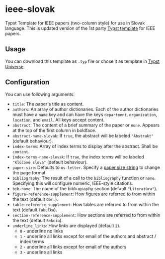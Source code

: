 # ieee-slovak
Typst Template for IEEE papers (two-column style) for use in Slovak language.
This is updated version of the 1st party [Typst template](https://github.com/typst/templates/tree/main/charged-ieee) for IEEE papers.

## Usage
You can download this template as `.typ` file or chose it as template in [Typst Universe](https://typst.app/universe).

## Configuration
You can use following arguments:

- `title`: The paper's title as content.
- `authors`: An array of author dictionaries. Each of the author dictionaries
  must have a `name` key and can have the keys `department`, `organization`,
  `location`, and `email`. All keys accept content.
- `abstract`: The content of a brief summary of the paper or `none`. Appears at
  the top of the first column in boldface.
- `abstract-name-slovak`: If `true`, the abstract will be labeled `"Abstrakt"` (default behaviour).
- `index-terms`: Array of index terms to display after the abstract. Shall be
  `content`.
- `index-terms-name-slovak`: If `true`, the index terms will be labeled `"Kľúčové slová"` (default behaviour).
- `paper-size`: Defaults to `us-letter`. Specify a [paper size
  string](https://typst.app/docs/reference/layout/page/#parameters-paper) to
  change the page format.
- `bibliography`: The result of a call to the `bibliography` function or `none`.
  Specifying this will configure numeric, IEEE-style citations.
- `bib-name`: The name of the bibliography section (default `"Literatúra"`).
- `figure-reference-supplement`: How figures are referred to from within the text (default `Obr.`).
- `table-reference-supplement`: How tables are referred to from within the text (default `Tabuľka`).
- `section-reference-supplement`: How sections are referred to from within the text (default `Sekcia`).
- `underline_links`: How links are displayed (default `2`).
    - `0` - underline no links
    - `1` - underline all links except for email of the authors and abstract / index terms
    - `2` - underline all links except for email of the authors
    - `3` - underline all links
